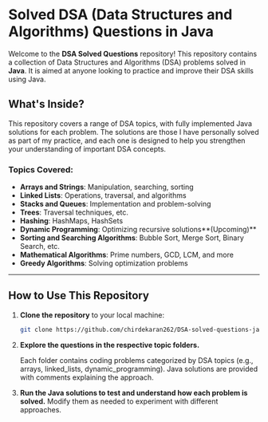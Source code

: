# Solved DSA (Data Structures and Algorithms) Questions in Java

Welcome to the **DSA Solved Questions** repository! This repository contains a collection of Data Structures and Algorithms (DSA) problems solved in **Java**. It is aimed at anyone looking to practice and improve their DSA skills using Java.

## What's Inside?

This repository covers a range of DSA topics, with fully implemented Java solutions for each problem. The solutions are those I have personally solved as part of my practice, and each one is designed to help you strengthen your understanding of important DSA concepts.

### Topics Covered:
- **Arrays and Strings**: Manipulation, searching, sorting
- **Linked Lists**: Operations, traversal, and algorithms
- **Stacks and Queues**: Implementation and problem-solving
- **Trees**: Traversal techniques, etc.
- **Hashing**: HashMaps, HashSets
- **Dynamic Programming**: Optimizing recursive solutions**(Upcoming)**
- **Sorting and Searching Algorithms**: Bubble Sort, Merge Sort, Binary Search, etc.
- **Mathematical Algorithms**: Prime numbers, GCD, LCM, and more
- **Greedy Algorithms**: Solving optimization problems

---

## How to Use This Repository

1. **Clone the repository** to your local machine:
   ```bash
   git clone https://github.com/chirdekaran262/DSA-solved-questions-java.git
   ```
2. **Explore the questions in the respective topic folders.**

    Each folder contains coding problems categorized by DSA topics (e.g., arrays, linked_lists, dynamic_programming).
    Java solutions are provided with comments explaining the approach.

3. **Run the Java solutions to test and understand how each problem is solved.**
    Modify them as needed to experiment with different approaches.



